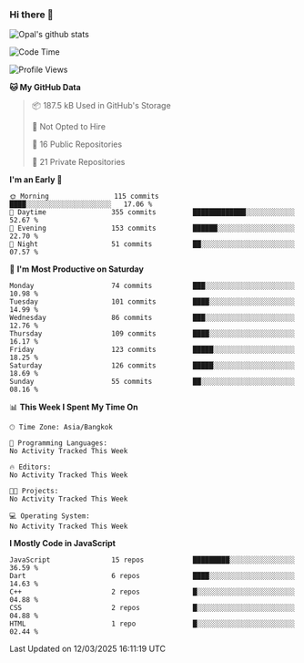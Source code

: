 ### Hi there 👋

![Opal's github stats](https://github-readme-stats.vercel.app/api?username=coolkidneversleep&count_private=true&show_icons=true&theme=radical)


<!--START_SECTION:waka-->
![Code Time](http://img.shields.io/badge/Code%20Time-64%20hrs%2038%20mins-blue)

![Profile Views](http://img.shields.io/badge/Profile%20Views-0-blue)

**🐱 My GitHub Data** 

> 📦 187.5 kB Used in GitHub's Storage 
 > 
> 🚫 Not Opted to Hire
 > 
> 📜 16 Public Repositories 
 > 
> 🔑 21 Private Repositories 
 > 
**I'm an Early 🐤** 

```text
🌞 Morning                115 commits         ████░░░░░░░░░░░░░░░░░░░░░   17.06 % 
🌆 Daytime                355 commits         █████████████░░░░░░░░░░░░   52.67 % 
🌃 Evening                153 commits         ██████░░░░░░░░░░░░░░░░░░░   22.70 % 
🌙 Night                  51 commits          ██░░░░░░░░░░░░░░░░░░░░░░░   07.57 % 
```
📅 **I'm Most Productive on Saturday** 

```text
Monday                   74 commits          ███░░░░░░░░░░░░░░░░░░░░░░   10.98 % 
Tuesday                  101 commits         ████░░░░░░░░░░░░░░░░░░░░░   14.99 % 
Wednesday                86 commits          ███░░░░░░░░░░░░░░░░░░░░░░   12.76 % 
Thursday                 109 commits         ████░░░░░░░░░░░░░░░░░░░░░   16.17 % 
Friday                   123 commits         █████░░░░░░░░░░░░░░░░░░░░   18.25 % 
Saturday                 126 commits         █████░░░░░░░░░░░░░░░░░░░░   18.69 % 
Sunday                   55 commits          ██░░░░░░░░░░░░░░░░░░░░░░░   08.16 % 
```


📊 **This Week I Spent My Time On** 

```text
🕑︎ Time Zone: Asia/Bangkok

💬 Programming Languages: 
No Activity Tracked This Week

🔥 Editors: 
No Activity Tracked This Week

🐱‍💻 Projects: 
No Activity Tracked This Week

💻 Operating System: 
No Activity Tracked This Week
```

**I Mostly Code in JavaScript** 

```text
JavaScript               15 repos            █████████░░░░░░░░░░░░░░░░   36.59 % 
Dart                     6 repos             ████░░░░░░░░░░░░░░░░░░░░░   14.63 % 
C++                      2 repos             █░░░░░░░░░░░░░░░░░░░░░░░░   04.88 % 
CSS                      2 repos             █░░░░░░░░░░░░░░░░░░░░░░░░   04.88 % 
HTML                     1 repo              █░░░░░░░░░░░░░░░░░░░░░░░░   02.44 % 
```




 Last Updated on 12/03/2025 16:11:19 UTC
<!--END_SECTION:waka-->
